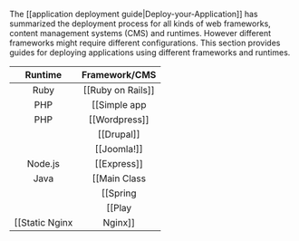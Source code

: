 The [[application deployment guide|Deploy-your-Application]] has summarized the deployment process for all kinds of web frameworks, content management systems (CMS) and runtimes. However different frameworks might require different configurations. This section provides guides for deploying applications using different frameworks and runtimes.

  
| Runtime | Framework/CMS |
|:-------:|:---------:|
| Ruby    | [[Ruby on Rails]] |
| PHP     | [[Simple app|PHP]| 
| PHP     | [[Wordpress]]  | 
|         | [[Drupal]] |
|         | [[Joomla!]]|
| Node.js | [[Express]]|
|Java     | [[Main Class|Java#Spring]] |
|         | [[Spring|Java#Spring]] |
|         | [[Play|Java#Play]]   |
| [[Static Nginx|Nginx]]||
